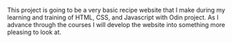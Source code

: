 This project is going to be a very basic recipe website that I make during my learning and training of HTML, CSS, and Javascript with Odin project. As I advance through the courses I will develop the website into something more pleasing to look at.